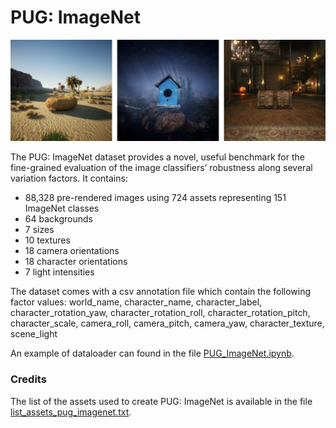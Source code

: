 # PUG: ImageNet

![PUG_ImageNet images](./PUGImageNet_Github.png)

The PUG: ImageNet dataset provides a novel, useful benchmark for the fine-grained evaluation of the image classifiers’ robustness along several variation factors. It contains:

- 88,328 pre-rendered images using 724 assets representing 151 ImageNet classes
- 64 backgrounds
- 7 sizes
- 10 textures
- 18 camera orientations
- 18 character orientations
- 7 light intensities

The dataset comes with a csv annotation file which contain the following factor values:
world_name, character_name, character_label, character_rotation_yaw, character_rotation_roll,
character_rotation_pitch, character_scale, camera_roll, camera_pitch, camera_yaw, character_texture, 
scene_light

An example of dataloader can found in the file [PUG_ImageNet.ipynb](./PUG_ImageNet.ipynb).

### Credits

The list of the assets used to create PUG: ImageNet is available in the file [list_assets_pug_imagenet.txt](./list_assets_pug_imagenet.txt).

